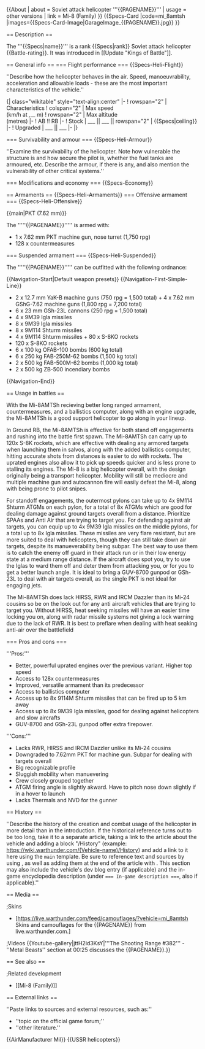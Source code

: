 {{About
| about = Soviet attack helicopter '''{{PAGENAME}}'''
| usage = other versions
| link = Mi-8 (Family)
}}
{{Specs-Card
|code=mi_8amtsh
|images={{Specs-Card-Image|GarageImage_{{PAGENAME}}.jpg}}
}}

== Description ==
<!-- ''In the description, the first part should be about the history of and the creation and combat usage of the helicopter, as well as its key features. In the second part, tell the reader about the helicopter in the game. Insert a screenshot of the vehicle, so that if the novice player does not remember the vehicle by name, he will immediately understand what kind of vehicle the article is talking about.'' -->
The '''{{Specs|name}}''' is a rank {{Specs|rank}} Soviet attack helicopter {{Battle-rating}}. It was introduced in [[Update "Kings of Battle"]].

== General info ==
=== Flight performance ===
{{Specs-Heli-Flight}}
<!-- ''Describe how the helicopter behaves in the air. Speed, manoeuvrability, acceleration and allowable loads - these are the most important characteristics of the vehicle.'' -->
''Describe how the helicopter behaves in the air. Speed, manoeuvrability, acceleration and allowable loads - these are the most important characteristics of the vehicle.''

{| class="wikitable" style="text-align:center"
|-
! rowspan="2" | Characteristics
! colspan="2" | Max speed<br>(km/h at _,___ m)
! rowspan="2" | Max altitude<br>(metres)
|-
! AB !! RB
|-
! Stock
| ___ || ___ || rowspan="2" | {{Specs|ceiling}}
|-
! Upgraded
| ___ || ___
|-
|}

=== Survivability and armour ===
{{Specs-Heli-Armour}}
<!-- ''Examine the survivability of the helicopter. Note how vulnerable the structure is and how secure the pilot is, whether the fuel tanks are armoured, etc. Describe the armour, if there is any, and also mention the vulnerability of other critical systems.'' -->
''Examine the survivability of the helicopter. Note how vulnerable the structure is and how secure the pilot is, whether the fuel tanks are armoured, etc. Describe the armour, if there is any, and also mention the vulnerability of other critical systems.''

=== Modifications and economy ===
{{Specs-Economy}}

== Armaments ==
{{Specs-Heli-Armaments}}
=== Offensive armament ===
{{Specs-Heli-Offensive}}
<!-- ''Describe the offensive armament of the helicopter, if any. Describe how effective the cannons and machine guns are in battle, also what ammunition belts or drums are better to use. If there is no offensive weaponry, delete this subsection.'' -->
{{main|PKT (7.62 mm)}}

The '''''{{PAGENAME}}''''' is armed with:

* 1 x 7.62 mm PKT machine gun, nose turret (1,750 rpg)
* 128 x countermeasures

=== Suspended armament ===
{{Specs-Heli-Suspended}}
<!-- ''Describe the helicopter's suspended armament: additional cannons under the winglets, any bombs, and rockets. Since any helicopter is essentially only a platform for suspended weaponry, this section is significant and deserves your special attention. If there is no suspended weaponry remove this subsection.'' -->
The '''''{{PAGENAME}}''''' can be outfitted with the following ordnance:

{{Navigation-Start|Default weapon presets}}
{{Navigation-First-Simple-Line}}

* 2 x 12.7 mm YaK-B machine guns (750 rpg = 1,500 total) + 4 x 7.62 mm GShG-7.62 machine guns (1,800 rpg = 7,200 total)
* 6 x 23 mm GSh-23L cannons (250 rpg = 1,500 total)
* 4 x 9M39 Igla missiles
* 8 x 9M39 Igla missiles
* 8 x 9M114 Shturm missiles
* 4 x 9M114 Shturm missiles + 80 x S-8KO rockets
* 120 x S-8KO rockets
* 6 x 100 kg OFAB-100 bombs (600 kg total)
* 6 x 250 kg FAB-250M-62 bombs (1,500 kg total)
* 2 x 500 kg FAB-500M-62 bombs (1,000 kg total)
* 2 x 500 kg ZB-500 incendiary bombs

{{Navigation-End}}

== Usage in battles ==
<!-- ''Describe the tactics of playing in a helicopter, the features of using the helicopter in a team and advice on tactics. Refrain from creating a "guide" - do not impose a single point of view, but instead, give the reader food for thought. Examine the most dangerous enemies and give recommendations on fighting them. If necessary, note the specifics of the game in different modes (AB, RB, SB).'' -->
With the Mi-8AMTSh recieving better long ranged armament, countermeasures, and a ballistics computer, along with an engine upgrade, the Mi-8AMTSh is a good support helicopter to go along in your lineup.

In Ground RB, the Mi-8AMTSh is effective for both stand off engagements and rushing into the battle first spawn. The Mi-8AMTSh can carry up to 120x S-8K rockets, which are effective with dealing any armored targets when launching them in salvos, along with the added ballistics computer, hitting accurate shots from distances is easier to do with rockets. The uprated engines also allow it to pick up speeds quicker and is less prone to stalling its engines. The Mi-8 is a big helicopter overall, with the design originally being a transport helicopter. Mobility will still be mediocre and multiple machine gun and autocannon fire will easily defeat the Mi-8, along with being prone to pilot snipes. 

For standoff engagements, the outermost pylons can take up to 4x 9M114 Shturm ATGMs on each pylon, for a total of 8x ATGMs which are good for dealing damage against ground targets overall from a distance. Prioritize SPAAs and Anti Air that are trying to target you. For defending against air targets, you can equip up to 4x 9M39 Igla missiles on the middle pylons, for a total up to 8x Igla missiles. These missiles are very flare resistant, but are more suited to deal with helicopters, though they can still take down air targets, despite its manueverability being subpar. The best way to use them is to catch the enemy off guard in their attack run or in their low energy state at a medium range distance. If the aircraft does spot you, try to use the Iglas to ward them off and deter them from attacking you, or for you to get a better launch angle. It is ideal to bring a GUV-8700 gunpod or GSh-23L to deal with air targets overall, as the single PKT is not ideal for engaging jets.

The Mi-8AMTSh does lack HIRSS, RWR and IRCM Dazzler than its Mi-24 cousins so be on the look out for any anti aircraft vehicles that are trying to target you. Without HIRSS, heat seeking missiles will have an easier time locking you on, along with radar missile systems not giving a lock warning due to the lack of RWR. It is best to preflare when dealing with heat seaking anti-air over the battlefield

=== Pros and cons ===
<!-- ''Summarise and briefly evaluate the vehicle in terms of its characteristics and combat effectiveness. Mark its pros and cons in the bulleted list. Try not to use more than 6 points for each of the characteristics. Avoid using categorical definitions such as "bad", "good" and the like - use substitutions with softer forms such as "inadequate" and "effective".'' -->'''Pros:'''

* Better, powerful uprated engines over the previous variant. Higher top speed
* Access to 128x countermeasures
* Improved, versatile armament than its predecessor
* Access to ballistics computer
* Access up to 8x 9114M Shturm missiles that can be fired up to 5 km away
* Access up to 8x 9M39 Igla missiles, good for dealing against helicopters and slow aircrafts
* GUV-8700 and GSh-23L gunpod offer extra firepower.

'''Cons:'''

* Lacks RWR, HIRSS and IRCM Dazzler unlike its Mi-24 cousins
* Downgraded to 7.62mm PKT for machine gun. Subpar for dealing with targets overall
* Big recognizable profile
* Sluggish mobility when manuevering
* Crew closely grouped together
* ATGM firing angle is slightly akward. Have to pitch nose down slightly if in a hover to launch
* Lacks Thermals and NVD for the gunner

== History ==
<!-- ''Describe the history of the creation and combat usage of the helicopter in more detail than in the introduction. If the historical reference turns out to be too long, take it to a separate article, taking a link to the article about the vehicle and adding a block "/History" (example: <nowiki>https://wiki.warthunder.com/(Vehicle-name)/History</nowiki>) and add a link to it here using the <code>main</code> template. Be sure to reference text and sources by using <code><nowiki><ref></ref></nowiki></code>, as well as adding them at the end of the article with <code><nowiki><references /></nowiki></code>. This section may also include the vehicle's dev blog entry (if applicable) and the in-game encyclopedia description (under <code><nowiki>=== In-game description ===</nowiki></code>, also if applicable).'' -->
''Describe the history of the creation and combat usage of the helicopter in more detail than in the introduction. If the historical reference turns out to be too long, take it to a separate article, taking a link to the article about the vehicle and adding a block "/History" (example: <nowiki>https://wiki.warthunder.com/(Vehicle-name)/History</nowiki>) and add a link to it here using the <code>main</code> template. Be sure to reference text and sources by using <code><nowiki><ref></ref></nowiki></code>, as well as adding them at the end of the article with <code><nowiki><references /></nowiki></code>. This section may also include the vehicle's dev blog entry (if applicable) and the in-game encyclopedia description (under <code><nowiki>=== In-game description ===</nowiki></code>, also if applicable).''

== Media ==
<!-- ''Excellent additions to the article would be video guides, screenshots from the game, and photos.'' -->

;Skins
* [https://live.warthunder.com/feed/camouflages/?vehicle=mi_8amtsh Skins and camouflages for the {{PAGENAME}} from live.warthunder.com.]

;Videos
{{Youtube-gallery|jttH2id3KsY|'''The Shooting Range #382''' - ''Metal Beasts'' section at 00:25 discusses the {{PAGENAME}}.}}

== See also ==
<!-- ''Links to the articles on the War Thunder Wiki that you think will be useful for the reader, for example:''
* ''reference to the series of the helicopter;''
* ''links to approximate analogues of other nations and research trees.'' -->

;Related development
* [[Mi-8 (Family)]]

== External links ==
<!-- ''Paste links to sources and external resources, such as:''
* ''topic on the official game forum;''
* ''other literature.'' -->
''Paste links to sources and external resources, such as:''

* ''topic on the official game forum;''
* ''other literature.''

{{AirManufacturer Mil}}
{{USSR helicopters}}